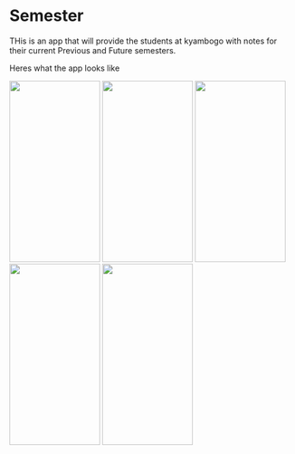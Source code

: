 # Semester

THis is an app that will provide the students at kyambogo with notes for their current Previous and Future semesters.

Heres what the app looks like

 <img src="https://github.com/SharifMrCreed/Semester/blob/main/Screenshots/Screenshot_20220722-125646_Semester.jpg" width="160" height="320"> <img src="https://github.com/SharifMrCreed/Semester/blob/main/Screenshots/Screenshot_20220722-125702_Semester.jpg" width="160" height="320"> <img src="https://github.com/SharifMrCreed/Semester/blob/main/Screenshots/Screenshot_20220722-130128_Semester.jpg" width="160" height="320"> <img src="https://github.com/SharifMrCreed/Semester/blob/main/Screenshots/Screenshot_20220722-130829_Semester.jpg" width="160" height="320"> <img src="https://github.com/SharifMrCreed/Semester/blob/main/Screenshots/Screenshot_20220722-130837_Semester.jpg" width="160" height="320"> 

